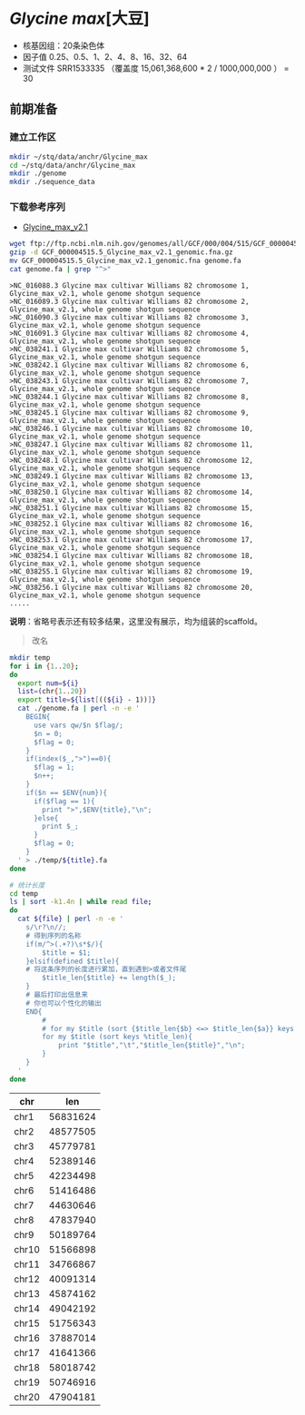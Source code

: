 # *Glycine max*[大豆]
+ 核基因组：20条染色体
+ 因子值 0.25、0.5、1、2、4、8、16、32、64
+ 测试文件 SRR1533335 （覆盖度 15,061,368,600 * 2	/ 1000,000,000 ） = 30

## 前期准备
### 建立工作区
```bash
mkdir ~/stq/data/anchr/Glycine_max
cd ~/stq/data/anchr/Glycine_max
mkdir ./genome
mkdir ./sequence_data
```

### 下载参考序列
+ [Glycine_max_v2.1](https://www.ncbi.nlm.nih.gov/assembly/GCF_000004515.5)
```bash
wget ftp://ftp.ncbi.nlm.nih.gov/genomes/all/GCF/000/004/515/GCF_000004515.5_Glycine_max_v2.1/GCF_000004515.5_Glycine_max_v2.1_genomic.fna.gz
gzip -d GCF_000004515.5_Glycine_max_v2.1_genomic.fna.gz
mv GCF_000004515.5_Glycine_max_v2.1_genomic.fna genome.fa
cat genome.fa | grep "^>"
```
```
>NC_016088.3 Glycine max cultivar Williams 82 chromosome 1, Glycine_max_v2.1, whole genome shotgun sequence
>NC_016089.3 Glycine max cultivar Williams 82 chromosome 2, Glycine_max_v2.1, whole genome shotgun sequence
>NC_016090.3 Glycine max cultivar Williams 82 chromosome 3, Glycine_max_v2.1, whole genome shotgun sequence
>NC_016091.3 Glycine max cultivar Williams 82 chromosome 4, Glycine_max_v2.1, whole genome shotgun sequence
>NC_038241.1 Glycine max cultivar Williams 82 chromosome 5, Glycine_max_v2.1, whole genome shotgun sequence
>NC_038242.1 Glycine max cultivar Williams 82 chromosome 6, Glycine_max_v2.1, whole genome shotgun sequence
>NC_038243.1 Glycine max cultivar Williams 82 chromosome 7, Glycine_max_v2.1, whole genome shotgun sequence
>NC_038244.1 Glycine max cultivar Williams 82 chromosome 8, Glycine_max_v2.1, whole genome shotgun sequence
>NC_038245.1 Glycine max cultivar Williams 82 chromosome 9, Glycine_max_v2.1, whole genome shotgun sequence
>NC_038246.1 Glycine max cultivar Williams 82 chromosome 10, Glycine_max_v2.1, whole genome shotgun sequence
>NC_038247.1 Glycine max cultivar Williams 82 chromosome 11, Glycine_max_v2.1, whole genome shotgun sequence
>NC_038248.1 Glycine max cultivar Williams 82 chromosome 12, Glycine_max_v2.1, whole genome shotgun sequence
>NC_038249.1 Glycine max cultivar Williams 82 chromosome 13, Glycine_max_v2.1, whole genome shotgun sequence
>NC_038250.1 Glycine max cultivar Williams 82 chromosome 14, Glycine_max_v2.1, whole genome shotgun sequence
>NC_038251.1 Glycine max cultivar Williams 82 chromosome 15, Glycine_max_v2.1, whole genome shotgun sequence
>NC_038252.1 Glycine max cultivar Williams 82 chromosome 16, Glycine_max_v2.1, whole genome shotgun sequence
>NC_038253.1 Glycine max cultivar Williams 82 chromosome 17, Glycine_max_v2.1, whole genome shotgun sequence
>NC_038254.1 Glycine max cultivar Williams 82 chromosome 18, Glycine_max_v2.1, whole genome shotgun sequence
>NC_038255.1 Glycine max cultivar Williams 82 chromosome 19, Glycine_max_v2.1, whole genome shotgun sequence
>NC_038256.1 Glycine max cultivar Williams 82 chromosome 20, Glycine_max_v2.1, whole genome shotgun sequence
.....
```
**说明**：省略号表示还有较多结果，这里没有展示，均为组装的scaffold。
> 改名
```bash
mkdir temp
for i in {1..20};
do
  export num=${i}
  list=(chr{1..20})
  export title=${list[((${i} - 1))]}
  cat ./genome.fa | perl -n -e '
    BEGIN{
      use vars qw/$n $flag/;
      $n = 0;
      $flag = 0;
    }
    if(index($_,">")==0){
      $flag = 1;
      $n++;
    }
    if($n == $ENV{num}){
      if($flag == 1){
        print ">",$ENV{title},"\n";
      }else{
        print $_;
      }
      $flag = 0;
    }
  ' > ./temp/${title}.fa
done

# 统计长度
cd temp
ls | sort -k1.4n | while read file;
do
  cat ${file} | perl -n -e '
    s/\r?\n//;
    # 得到序列的名称
    if(m/^>(.+?)\s*$/){
        $title = $1;
    }elsif(defined $title){
    # 将这条序列的长度进行累加，直到遇到>或者文件尾
        $title_len{$title} += length($_);
    }
    # 最后打印出信息来
    # 你也可以个性化的输出
    END{
        #
        # for my $title (sort {$title_len{$b} <=> $title_len{$a}} keys %title_len){
        for my $title (sort keys %title_len){
            print "$title","\t","$title_len{$title}","\n";
        }
    }
  '
done
```
| chr  | len      |
| --- | --- |
| chr1 | 56831624 | 
| chr2 | 48577505 |
| chr3 | 45779781 |
| chr4 | 52389146 |
| chr5 | 42234498 |
| chr6 | 51416486 |
| chr7 | 44630646 |
| chr8 | 47837940 |
| chr9 | 50189764 |
| chr10 | 51566898 |
| chr11 | 34766867 |
| chr12 | 40091314 |
| chr13 | 45874162 |
| chr14 | 49042192 |
| chr15 | 51756343 |
| chr16 | 37887014 |
| chr17 | 41641366 |
| chr18 | 58018742 |
| chr19 | 50746916 |
| chr20 | 47904181 |


